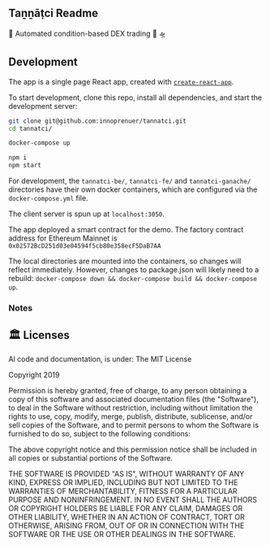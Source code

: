 <h2>Taṉṉāṭci Readme</h2>

:robot: Automated condition-based DEX trading :rocket: 🛸



## Development

The app is a single page React app, created with [`create-react-app`](https://github.com/facebook/create-react-app).

To start development, clone this repo, install all dependencies, and start the development server:

```bash
git clone git@github.com:innoprenuer/tannatci.git
cd tannatci/

docker-compose up

npm i
npm start
```

For development, the `tannatci-be/`, `tannatci-fe/` and `tannatci-ganache/` directories have their own docker containers, which are configured via the `docker-compose.yml` file.

The client server is spun up at `localhost:3050`.

The app deployed a smart contract for the demo. The factory contract address for Ethereum Mainnet is `0x02572BcD251d03e04594f5cb80e358ecF5DaB7AA`

The local directories are mounted into the containers, so changes will reflect immediately. However, changes to package.json will likely need to a rebuild: `docker-compose down && docker-compose build && docker-compose up`.

### Notes

## 🏛 Licenses

Al code and documentation, is under: The MIT License

Copyright 2019 <Tannatci>

Permission is hereby granted, free of charge, to any person obtaining a copy of this software and associated documentation files (the "Software"), to deal in the Software without restriction, including without limitation the rights to use, copy, modify, merge, publish, distribute, sublicense, and/or sell copies of the Software, and to permit persons to whom the Software is furnished to do so, subject to the following conditions:

The above copyright notice and this permission notice shall be included in all copies or substantial portions of the Software.

THE SOFTWARE IS PROVIDED "AS IS", WITHOUT WARRANTY OF ANY KIND, EXPRESS OR IMPLIED, INCLUDING BUT NOT LIMITED TO THE WARRANTIES OF MERCHANTABILITY, FITNESS FOR A PARTICULAR PURPOSE AND NONINFRINGEMENT. IN NO EVENT SHALL THE AUTHORS OR COPYRIGHT HOLDERS BE LIABLE FOR ANY CLAIM, DAMAGES OR OTHER LIABILITY, WHETHER IN AN ACTION OF CONTRACT, TORT OR OTHERWISE, ARISING FROM, OUT OF OR IN CONNECTION WITH THE SOFTWARE OR THE USE OR OTHER DEALINGS IN THE SOFTWARE.
